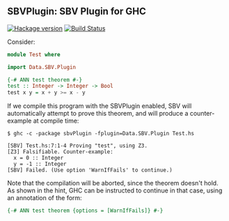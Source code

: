 ## SBVPlugin: SBV Plugin for GHC

[![Hackage version](http://img.shields.io/hackage/v/sbvPlugin.svg?label=Hackage)](http://hackage.haskell.org/package/sbvPlugin)
    [![Build Status](http://img.shields.io/travis/LeventErkok/sbvPlugin.svg?label=Build)](http://travis-ci.org/LeventErkok/sbvPlugin)

Consider:

```haskell
module Test where

import Data.SBV.Plugin

{-# ANN test theorem #-}
test :: Integer -> Integer -> Bool
test x y = x + y >= x - y
```

If we compile this program with the SBVPlugin enabled, SBV will automatically attempt to prove
this theorem, and will produce a counter-example at compile time:

```
$ ghc -c -package sbvPlugin -fplugin=Data.SBV.Plugin Test.hs

[SBV] Test.hs:7:1-4 Proving "test", using Z3.
[Z3] Falsifiable. Counter-example:
  x = 0 :: Integer
  y = -1 :: Integer
[SBV] Failed. (Use option 'WarnIfFails' to continue.)
```

Note that the compilation will be aborted, since the theorem doesn't hold. As shown in the hint, GHC
can be instructed to continue in that case, using an annotation of the form:

```haskell
{-# ANN test theorem {options = [WarnIfFails]} #-}
```
